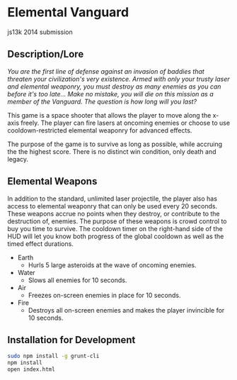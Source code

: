 # Elemental Vanguard

js13k 2014 submission

## Description/Lore

*You are the first line of defense against an invasion of baddies that threaten
your civilization's very existence. Armed with only your trusty laser and
elemental weaponry, you must destroy as many enemies as you can before it's
too late... Make no mistake, you will die on this mission as a member of the
Vanguard. The question is how long will you last?*

This game is a space shooter that allows the player to move along the x-axis
freely. The player can fire lasers at oncoming enemies or choose to use
cooldown-restricted elemental weaponry for advanced effects.

The purpose of the game is to survive as long as possible, while accruing the
the highest score. There is no distinct win condition, only death and legacy.

## Elemental Weapons

In addition to the standard, unlimited laser projectile, the player also has
access to elemental weaponry that can only be used every 20 seconds. These
weapons accrue no points when they destroy, or contribute to the destruction of,
enemies. The purpose of these weapons is crowd control to buy you time to
survive. The cooldown timer on the right-hand side of the HUD will let you know
both progress of the global cooldown as well as the timed effect durations.

- Earth
  - Hurls 5 large asteroids at the wave of oncoming enemies.
- Water
  - Slows all enemies for 10 seconds.
- Air
  - Freezes on-screen enemies in place for 10 seconds.
- Fire
  - Destroys all on-screen enemies and makes the player invincible for 10
  seconds.


## Installation for Development

```bash
sudo npm install -g grunt-cli
npm install
open index.html
```

